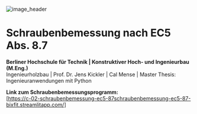 ![image_header](https://user-images.githubusercontent.com/104301991/188499982-2498dd22-2ea6-494c-9ee8-557ad574c1f5.png)


# Schraubenbemessung nach EC5 Abs. 8.7
**Berliner Hochschule für Technik | Konstruktiver Hoch- und Ingenieurbau (M.Eng.)** <br>
Ingenieurholzbau | Prof. Dr. Jens Kickler | Cal Mense | Master Thesis: Ingenieuranwendungen mit Python <br>

**Link zum Schraubenbemessungsprogramm:** <br>
[https://c-02-schraubenbemessung-ec5-87schraubenbemessung-ec5-87-bixfit.streamlitapp.com/]
